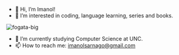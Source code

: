 - 👋 Hi, I’m Imanol!
- 👀 I’m interested in coding, language learning, series and books.


<!---
imasarnago/imasarnago is a ✨ special ✨ repository because its `README.md` (this file) appears on your GitHub profile.
You can click the Preview link to take a look at your changes.
--->
![fogata-big](https://github.com/imasarnago/imasarnago/assets/102388139/3cbe614c-e530-401b-a2fb-962de6f74821)

- 🌱 I’m currently studying Computer Science at UNC.   
- 📫 How to reach me: imanolsarnago@gmail.com
